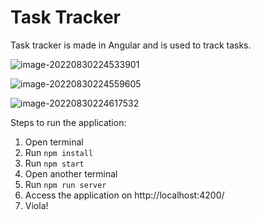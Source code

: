 # Task Tracker
Task tracker is made in Angular and is used to track tasks.

![image-20220830224533901](C:\Users\abidw.ABID-WORK-LAPTO\AppData\Roaming\Typora\typora-user-images\image-20220830224533901.png)

![image-20220830224559605](C:\Users\abidw.ABID-WORK-LAPTO\AppData\Roaming\Typora\typora-user-images\image-20220830224559605.png)

![image-20220830224617532](C:\Users\abidw.ABID-WORK-LAPTO\AppData\Roaming\Typora\typora-user-images\image-20220830224617532.png)

Steps to run the application:

1. Open terminal
2. Run `npm install`
3. Run `npm start`
4. Open another terminal
5. Run `npm run server`
6. Access the application on http://localhost:4200/
7. Viola!
